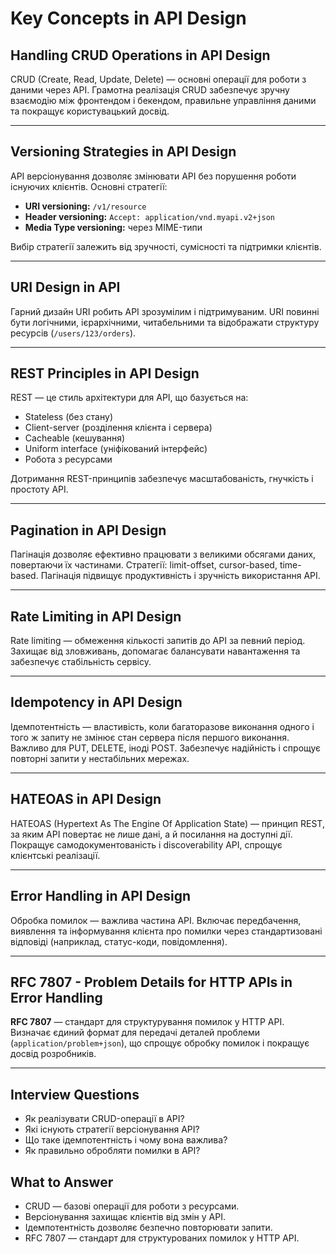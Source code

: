 # Key Concepts in API Design

## Handling CRUD Operations in API Design

CRUD (Create, Read, Update, Delete) — основні операції для роботи з даними через API.
Грамотна реалізація CRUD забезпечує зручну взаємодію між фронтендом і бекендом, правильне управління даними та покращує користувацький досвід.

---

## Versioning Strategies in API Design

API версіонування дозволяє змінювати API без порушення роботи існуючих клієнтів.
Основні стратегії:

- **URI versioning:** `/v1/resource`
- **Header versioning:** `Accept: application/vnd.myapi.v2+json`
- **Media Type versioning:** через MIME-типи

Вибір стратегії залежить від зручності, сумісності та підтримки клієнтів.

---

## URI Design in API

Гарний дизайн URI робить API зрозумілим і підтримуваним.
URI повинні бути логічними, ієрархічними, читабельними та відображати структуру ресурсів (`/users/123/orders`).

---

## REST Principles in API Design

REST — це стиль архітектури для API, що базується на:

- Stateless (без стану)
- Client-server (розділення клієнта і сервера)
- Cacheable (кешування)
- Uniform interface (уніфікований інтерфейс)
- Робота з ресурсами

Дотримання REST-принципів забезпечує масштабованість, гнучкість і простоту API.

---

## Pagination in API Design

Пагінація дозволяє ефективно працювати з великими обсягами даних, повертаючи їх частинами.
Стратегії: limit-offset, cursor-based, time-based.
Пагінація підвищує продуктивність і зручність використання API.

---

## Rate Limiting in API Design

Rate limiting — обмеження кількості запитів до API за певний період.
Захищає від зловживань, допомагає балансувати навантаження та забезпечує стабільність сервісу.

---

## Idempotency in API Design

Ідемпотентність — властивість, коли багаторазове виконання одного і того ж запиту не змінює стан сервера після першого виконання.
Важливо для PUT, DELETE, іноді POST.
Забезпечує надійність і спрощує повторні запити у нестабільних мережах.

---

## HATEOAS in API Design

HATEOAS (Hypertext As The Engine Of Application State) — принцип REST, за яким API повертає не лише дані, а й посилання на доступні дії.
Покращує самодокументованість і discoverability API, спрощує клієнтські реалізації.

---

## Error Handling in API Design

Обробка помилок — важлива частина API.
Включає передбачення, виявлення та інформування клієнта про помилки через стандартизовані відповіді (наприклад, статус-коди, повідомлення).

---

## RFC 7807 - Problem Details for HTTP APIs in Error Handling

**RFC 7807** — стандарт для структурування помилок у HTTP API.
Визначає єдиний формат для передачі деталей проблеми (`application/problem+json`), що спрощує обробку помилок і покращує досвід розробників.

---

## Interview Questions

- Як реалізувати CRUD-операції в API?
- Які існують стратегії версіонування API?
- Що таке ідемпотентність і чому вона важлива?
- Як правильно обробляти помилки в API?

## What to Answer

- CRUD — базові операції для роботи з ресурсами.
- Версіонування захищає клієнтів від змін у API.
- Ідемпотентність дозволяє безпечно повторювати запити.
- RFC 7807 — стандарт для структурованих помилок у HTTP API.
